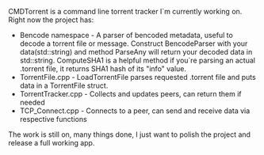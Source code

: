 CMDTorrent is a command line torrent tracker I`m currently working on.
Right now the project has:
- Bencode namespace - A parser of bencoded metadata, useful to decode a torrent file or message. Construct BencodeParser with your data(std::string) and method ParseAny will return your decoded data in std::string. ComputeSHA1 is a helpful method if you`re parsing an actual .torrent file, it returns SHA1 hash of its "info" value.
- TorrentFile.cpp - LoadTorrentFile parses requested .torrent file and puts data in a TorrentFile struct.
- TorrentTracker.cpp - Collects and updates peers, can return them if needed
- TCP_Connect.cpp - Connects to a peer, can send and receive data via respective functions

The work is still on, many things done, I just want to polish the project and release a full working app.
